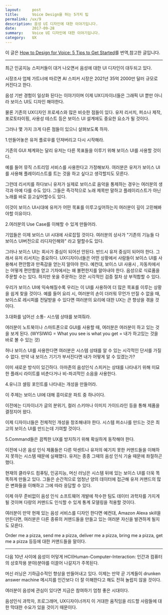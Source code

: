 ```yaml
---
layout:     post
title:      Voice Design을 하는 5가지 팁
permalink: /ux/9
description: 음성 UI 디자인에 대한 이야기입니다.
date:       2017-09-28
summary:    Voice UI 디자인에 대한 이야기입니다.
category: 	UX
---
```


이 글은 [How to Design for Voice: 5 Tips to Get Started](https://usabilitygeek.com/how-to-design-for-voice/)를 번역,참고한 글입니다.

- - -

최근 인공지능 스피커들이 대거 나오면서 음성에 대한 UI 디자인이 대두되고 있다.

시장조사 업체 가트너에 따르면 AI 스피커 시장은 2021년 35억 2000만 달러 규모로 커진다고 한다. 

음성 기반 경험이 일상화 된다는 이야기이며 이제 UX디자이너들은 그래픽 UI 뿐만 아니라 보이스 UI도 디자인 해야한다.

물론 기존의 UX디자인 프로세스와 많은 비슷한 점들이 있다. 유저 리서치, 퍼소나 제작, 포로토타이핑, 사용성 테스트 등은 보이스 UI 설계에도 중요한 요소가 될 것이다.

그러나 몇 가지 크게 다른 점들이 있으니 살펴보도록 하자. 

1.만들어놓은 유저 플로우를 던져버리고 다시 시작해라.

기존의 GUI 체계와는 달리 유저는 다른 목표들을 이루기 위해 보이스 UI를 사용할 것이다.

예를 들어 뮤직 스트리밍 서비스를 사용한다고 가정해보자. 여러분은 유저가 보이스 UI를 사용해 플레이리스트를 트는 것을 하고 싶다고 생각할지도 모른다.

그런데 리서치를 하다보니 유저가 실제로 보이스로 음악을 통제하는 경우는 여러분의 생각과 아예 다를 수도 있다. 그들은 즉각적으로 노래 제목만 말하고 플레이리스트가 아닌 노래를 바로 듣고싶어할수도 있다. 

이것이 보이스 UI시대에 유저가 어떤 목표를 이루고싶어하는지 여러분이 깊이 고민해봐야할 이유이다.

2.여러분의 Use Case를 이해할 수 있게 만들어라.

기업들은 이제 보이스 UI 시대에 사로잡힐 것이다. 여러분의 상사가 "기존의 기능들 다 보이스 UI버전으로 리디자인해와" 라고 말할수도 있다.

그러나 보이스 UI는 회사가 중심이 되어선 안된다. 반드시 유저 중심이 되어야 한다. 그래서 유저 리서치는 중요하다. UX디자이너들은 어떤 상황에서 사람들이 보이스 UI를 사용해서 편안함과 만족감을 얻는지 알아야 한다. 예컨대, 보이스 UI 사용시 , 자동차에서는 어떻게 편안함을 얻고 기차에서는 왜 불편한지를 알아내야 한다. 음성으로 식료품을 주문할 수는 있다. 하지만 옷을 주문하는 것은 시각적인 검증 절차 상 부적합할 수 있다.

우리가 보이스 UI에 익숙해질수록 우리는 이 UI를 사용하여 더 많은 목표를 이루는 상황을 쉽게 찾을 것이다. 예를 들어 요리 시, 여러분의 손이 더러워 무언가 만질 수 없을 때, 보이스로 레시피를 전달받을 수 있다면 여러분의 요리에 대한 UX는 큰 향상을 겪을 것이다.

3.대화를 넘어선 소통- 시스템 상태를 보여줘라.

여러분이 노트북이나 스마트폰으로 GUI를 사용할 때, 여러분은 여러분이 하고 있는 것을 보게 된다. (WYSIWIG = What you see is what you get = 내가 하고있는 것을 바로 볼 수 있는 것)

허나 보이스 UI를 사용한다면 여러분은 시스템 상태를 알 수 있는 시각적인 단서를 가질 수 없다. 만약 내 보이스 기기가 부서진다면 내가 어떻게 알 수 있겠는가?

이미 새로운 방식이 있긴하다. 아마존의 음성인식 스피커는 상태를 나타내기 위해 미묘한 플래시 라이트를 비춘다거나 비-파괴적인 소음을 사용한다.

4.유니크 셀링 포인트를 나타내는 개성을 만들어라.

이 주제는 보이스 UI에 대해 흥미로운 파트 중 하나이다.

이전에는 디자이너가 글의 분위기, 컬러 스키마나 이미지 가이드라인 등을 통해 제품을 결정지어 왔다. 

이제 디자이너들은 전체적인 개성을 창조해내야 한다. 시스템 퍼소나를 만드는 것은 최고의 보이스 UI를 만드는데 기여할 것이다.

5.Command들은 끔찍한 UX를 방지하기 위해 확실하게 동작해야 한다.

이전에 나온 음성 인식 제품들은 다른 악센트나 유저의 예기치 못한 커맨드들을 이해하지 못하는 시스템 때문에 실패했다. 유저는 종종 그때의 음성 인식 기술 때문에 좌절하곤 했다.

현재의 클라우드 컴퓨팅, 인공지능, 머신 러닝은 시스템 뒤에 있는 보이스 UI를 더욱 똑똑하게 만들고 있다. 그들은 순간적으로 엄청난 양의 데이터에 접근해 유저 커맨드의 많은 변화들을 이해하고 그에 따라 응답할 수 있다.

이제 아무 준비없이 음성 인식 소프트웨어 개발에 착수한 팀도 데이터 과학자를 가지게 될 것이며 다량의 커맨드도 인식할 수 있게 통계 모델링을 적용할 것이다.

여러분이 만약 현재 있는 음성 서비스를 디자인 한다면 예컨대, Amazon Alexa skill을 만든다면, 여러분은 다른 종류의 커맨드들을 만들고 있는 여러분 자신을 발견하게 될지도 모른다. 

Order me a pizza, send me a pizza, deliver me a pizza, bring me a pizza, get me a pizza 등등에 대한 커맨드들을 말이다.

- - -


다음 10년 사이에 음성이 어덯게 HCI(Human-Computer-Interaction: 인간과 컴퓨터의 상호작용 분야)분야를 이끌어 나갈지가 주목된다.

머신 러닝은 기하급수적인 향상을 만들어내고 있다. 이제는 만약 곧 기계들이 drunken answer machine 메시지를 인간보다 더 잘 이해한다고 해도 전혀 놀랍지 않을 것이다. 

여러분이 음성에 관심이 있다면 지금은 참여하기 엄청 좋은 시대이다. 

음성인식 과학자, 프로그래머, UX디자이너까지 이 거대한 움직임을 리드할 사람들에 대한 막대한 수요가 있을 것이기 때문이다.